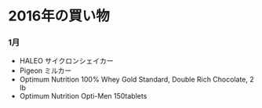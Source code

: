 # 2016年の買い物

### 1月

- HALEO サイクロンシェイカー
- Pigeon ミルカー
- Optimum Nutrition 100% Whey Gold Standard, Double Rich Chocolate, 2 lb
- Optimum Nutrition Opti-Men 150tablets